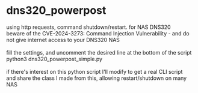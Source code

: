 # dns320_powerpost
using http requests, command shutdown/restart. for NAS DNS320
<br>beware of the CVE-2024-3273: Command Injection Vulnerability - and do not give internet access to your DNS320 NAS
<br>
<br>fill the settings, and uncomment the desired line at the bottom of the script
<br>python3 dns320_powerpost_simple.py
<br>
<br>if there's interest on this python script I'll modify to get a real CLI script
<br>and share the class I made from this, allowing restart/shutdown on many NAS
